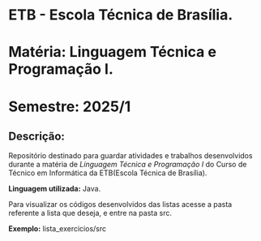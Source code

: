# **ETB** - Escola Técnica de Brasília.
# **Matéria:** Linguagem Técnica e Programação I.
# **Semestre:** 2025/1

## **Descrição:**
Repositório destinado para guardar atividades e trabalhos desenvolvidos durante a matéria de *Linguagem Técnica e Programação I* do Curso de Técnico em Informática da ETB(Escola Técnica de Brasília).

**Linguagem utilizada:** Java.

Para visualizar os códigos desenvolvidos das listas acesse a pasta referente a lista que deseja, e entre na pasta src.

**Exemplo:** lista_exercicios/src
